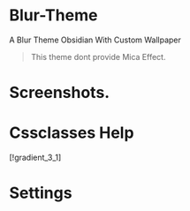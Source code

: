 # Blur-Theme
A Blur Theme Obsidian With Custom Wallpaper 
> This theme dont provide Mica Effect.

# Screenshots.


# Cssclasses Help
[!gradient_3_1] 

# Settings




